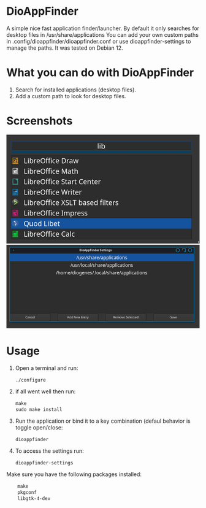 # DioAppFinder
A simple nice fast application finder/launcher.
By default it only searches for desktop files in /usr/share/applications
You can add your own custom paths in .config/dioappfinder/dioappfinder.conf or use dioappfinder-settings to manage the paths. It was tested on Debian 12.

# What you can do with DioAppFinder
   1. Search for installed applications (desktop files).
   2. Add a custom path to look for desktop files.

# Screenshots
![Alt text](https://github.com/DiogenesN/dioappfinder/blob/main/dioappfinder.png)
![Alt text](https://github.com/DiogenesN/dioappfinder/blob/main/dioappfindersettings.png)

# Usage
  1. Open a terminal and run:

		 ./configure

  2. if all went well then run:

		 make
		 sudo make install
		
  3. Run the application or bind it to a key combination (defaul behavior is toggle open/close:
  
		 dioappfinder
		
  4. To access the settings run:
  
		 dioappfinder-settings

 Make sure you have the following packages installed:

		make
		pkgconf
		libgtk-4-dev
